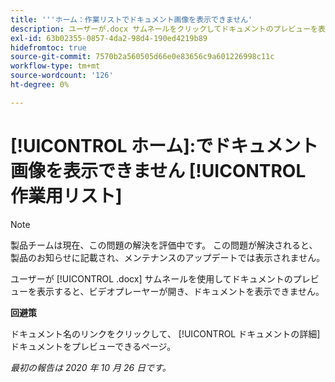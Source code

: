 ```yaml
---
title: '''ホーム：作業リストでドキュメント画像を表示できません'
description: ユーザーが.docx サムネールをクリックしてドキュメントのプレビューを表示すると、ビデオプレーヤーが開き、ドキュメントを表示できなくなります。
exl-id: 63b02355-0857-4da2-98d4-190ed4219b89
hidefromtoc: true
source-git-commit: 7570b2a560505d66e0e83656c9a601226998c11c
workflow-type: tm+mt
source-wordcount: '126'
ht-degree: 0%

---
```


# [!UICONTROL ホーム]:でドキュメント画像を表示できません [!UICONTROL 作業用リスト]

>[!NOTE]
>
>製品チームは現在、この問題の解決を評価中です。 この問題が解決されると、製品のお知らせに記載され、メンテナンスのアップデートでは表示されません。

ユーザーが [!UICONTROL .docx] サムネールを使用してドキュメントのプレビューを表示すると、ビデオプレーヤーが開き、ドキュメントを表示できません。

**回避策**

ドキュメント名のリンクをクリックして、 [!UICONTROL ドキュメントの詳細] ドキュメントをプレビューできるページ。

_最初の報告は 2020 年 10 月 26 日です。_
